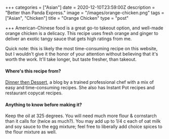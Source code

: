 +++
categories = ["Asian"]
date = 2020-12-10T23:59:00Z
description = "Better than Panda Express."
image = "/images/orange-chicken.png"
tags = ["Asian", "Chicken"]
title = "Orange Chicken"
type = "post"

+++
American-Chinese food is a great go-to takeout option, and well-made orange chicken is a delicacy. This recipe uses fresh orange and ginger to deliver an exotic tangy sauce that gets high ratings from me.

Quick note: this is likely the most time-consuming recipe on this website, but I wouldn't give it the honor of your attention without believing that it's worth the work. It'll take longer, but taste fresher, than takeout.

#### Where's this recipe from?

[Dinner then Dessert](https://dinnerthendessert.com/panda-express-orange-chicken-copycat/ "DtD"), a blog by a trained professional chef with a mix of easy and time-consuming recipes. She also has Instant Pot recipes and restaurant copycat recipes.

#### Anything to know before making it?

Keep the oil at 325 degrees. You will need much more flour & cornstarch than it calls for (twice as much?). You may add up to 1/4 c each of oat milk and soy sauce to the egg mixture; feel free to liberally add choice spices to the flour mixture as well.